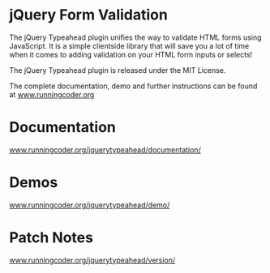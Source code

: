 jQuery Form Validation
======================

The jQuery Typeahead plugin unifies the way to validate HTML forms using JavaScript.
It is a simple clientside library that will save you a lot of time when it comes to adding validation on your HTML form inputs or selects!

The jQuery Typeahead plugin is released under the MIT License.

The complete documentation, demo and further instructions can be found at www.runningcoder.org

Documentation
======================

www.runningcoder.org/jquerytypeahead/documentation/

Demos
======================

www.runningcoder.org/jquerytypeahead/demo/

Patch Notes
======================

www.runningcoder.org/jquerytypeahead/version/
